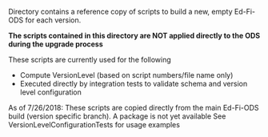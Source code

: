 ﻿Directory contains a reference copy of scripts to build a new, empty Ed-Fi-ODS for each version.

**The scripts contained in this directory are NOT applied directly to the ODS during the upgrade process**

These scripts are currently used for the following
* Compute VersionLevel (based on script numbers/file name only)
* Executed directly by integration tests to validate schema and version level configuration

As of 7/26/2018:
These scripts are copied directly from the main Ed-Fi-ODS build (version specific branch).  A package is not yet available
See VersionLevelConfigurationTests for usage examples
